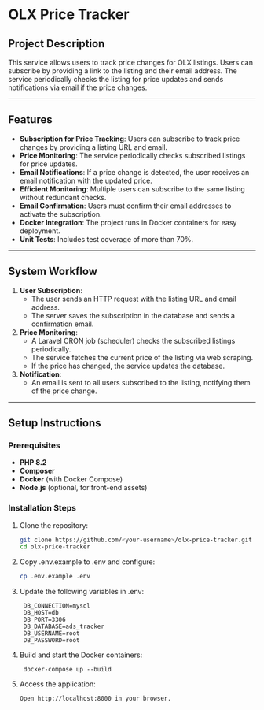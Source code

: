 # **OLX Price Tracker**

## **Project Description**

This service allows users to track price changes for OLX listings. Users can subscribe by providing a link to the listing and their email address. The service periodically checks the listing for price updates and sends notifications via email if the price changes.

---

## **Features**

- **Subscription for Price Tracking**: Users can subscribe to track price changes by providing a listing URL and email.
- **Price Monitoring**: The service periodically checks subscribed listings for price updates.
- **Email Notifications**: If a price change is detected, the user receives an email notification with the updated price.
- **Efficient Monitoring**: Multiple users can subscribe to the same listing without redundant checks.
- **Email Confirmation**: Users must confirm their email addresses to activate the subscription.
- **Docker Integration**: The project runs in Docker containers for easy deployment.
- **Unit Tests**: Includes test coverage of more than 70%.

---

## **System Workflow**

1. **User Subscription**:
    - The user sends an HTTP request with the listing URL and email address.
    - The server saves the subscription in the database and sends a confirmation email.
2. **Price Monitoring**:
    - A Laravel CRON job (scheduler) checks the subscribed listings periodically.
    - The service fetches the current price of the listing via web scraping.
    - If the price has changed, the service updates the database.
3. **Notification**:
    - An email is sent to all users subscribed to the listing, notifying them of the price change.

---

## **Setup Instructions**

### **Prerequisites**

- **PHP 8.2**
- **Composer**
- **Docker** (with Docker Compose)
- **Node.js** (optional, for front-end assets)

### **Installation Steps**

1. Clone the repository:

   ```bash
   git clone https://github.com/<your-username>/olx-price-tracker.git
   cd olx-price-tracker
   
2. Copy .env.example to .env and configure:

   ```bash
   cp .env.example .env
   
3. Update the following variables in .env:
   
   ```
    DB_CONNECTION=mysql
    DB_HOST=db
    DB_PORT=3306
    DB_DATABASE=ads_tracker
    DB_USERNAME=root
    DB_PASSWORD=root
   
4. Build and start the Docker containers:

   ```
    docker-compose up --build

5. Access the application:

   ```
   Open http://localhost:8000 in your browser.
